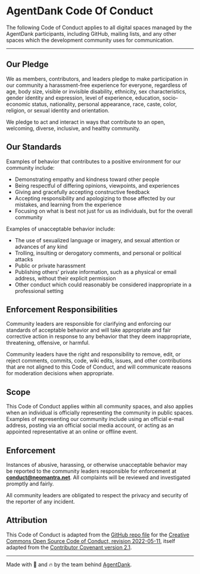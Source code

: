 # AgentDank Code Of Conduct

The following Code of Conduct applies to all digital spaces managed by the AgentDank participants, including GitHub, mailing lists, and any other spaces which the development community uses for communication.

---

## Our Pledge

We as members, contributors, and leaders pledge to make participation in our
community a harassment-free experience for everyone, regardless of age, body
size, visible or invisible disability, ethnicity, sex characteristics, gender
identity and expression, level of experience, education, socio-economic status,
nationality, personal appearance, race, caste, color, religion, or sexual
identity and orientation.

We pledge to act and interact in ways that contribute to an open, welcoming,
diverse, inclusive, and healthy community.

## Our Standards

Examples of behavior that contributes to a positive environment for our
community include:

* Demonstrating empathy and kindness toward other people
* Being respectful of differing opinions, viewpoints, and experiences
* Giving and gracefully accepting constructive feedback
* Accepting responsibility and apologizing to those affected by our mistakes,
  and learning from the experience
* Focusing on what is best not just for us as individuals, but for the overall
  community

Examples of unacceptable behavior include:

* The use of sexualized language or imagery, and sexual attention or advances of
  any kind
* Trolling, insulting or derogatory comments, and personal or political attacks
* Public or private harassment
* Publishing others' private information, such as a physical or email address,
  without their explicit permission
* Other conduct which could reasonably be considered inappropriate in a
  professional setting

## Enforcement Responsibilities

Community leaders are responsible for clarifying and enforcing our standards of
acceptable behavior and will take appropriate and fair corrective action in
response to any behavior that they deem inappropriate, threatening, offensive,
or harmful.

Community leaders have the right and responsibility to remove, edit, or reject
comments, commits, code, wiki edits, issues, and other contributions that are
not aligned to this Code of Conduct, and will communicate reasons for moderation
decisions when appropriate.

## Scope

This Code of Conduct applies within all community spaces, and also applies when
an individual is officially representing the community in public spaces.
Examples of representing our community include using an official e-mail address,
posting via an official social media account, or acting as an appointed
representative at an online or offline event.

## Enforcement

Instances of abusive, harassing, or otherwise unacceptable behavior may be
reported to the community leaders responsible for enforcement at
**[conduct@neomantra.net](mailto:conduct@neomantra.net)**.
All complaints will be reviewed and investigated promptly and fairly.

All community leaders are obligated to respect the privacy and security of the
reporter of any incident.


## Attribution

This Code of Conduct is adapted from the [GitHub repo file](https://github.com/creativecommons/creativecommons.github.io-source/blob/930cf77317f274e380f283bd0e3cd9698ff2a45c/content/community/code-of-conduct/contents.lr) for the [Creative Commons Open Source Code of Conduct, revision 2022-05-11](https://opensource.creativecommons.org/community/code-of-conduct/), itself adapted from the [Contributor Covenant version 2.1](https://www.contributor-covenant.org/version/2/1/code_of_conduct.html).

----
Made with :herb: and :fire: by the team behind [AgentDank](https://github.com/agentdank).
